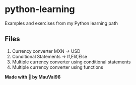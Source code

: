 # python-learning

Examples and exercises from my Python learning path

## Files

1. Currency converter MXN -> USD
2. Conditional Statements -> If,Elif,Else
3. Multiple currency converter using conditional statements
4. Multiple currency converter using functions

**Made with 💙 by MauVal96**